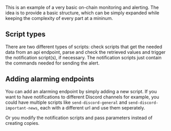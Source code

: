 This is an example of a very basic on-chain monitoring and alerting. The idea is to provide a basic structure, which can be simply expanded while keeping the complexity of every part at a mininum.

## Script types

There are two different types of scripts: check scripts that get the needed data from an api endpoint, parse and check the retrieved values and trigger the notification script(s), if necessary. The notification scripts just contain the commands needed for sending the alert.

## Adding alarming endpoints

You can add an alarming endpoint by simply adding a new script. If you want to have notifications to different Discord channels for example, you could have multiple scripts like `send-discord-general` and `send-discord-important-news`, each with a different url and use them seperately.

Or you modify the notification scripts and pass parameters instead of creating copies.
